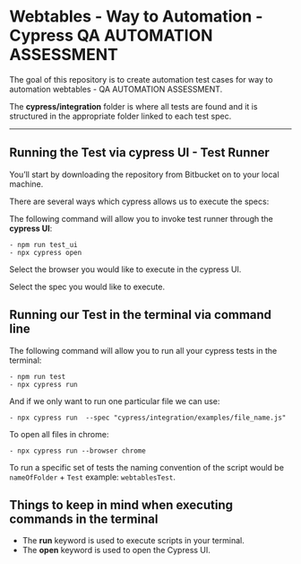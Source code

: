 # Webtables - Way to Automation - Cypress QA AUTOMATION ASSESSMENT

The goal of this repository is to create automation test cases for way to automation webtables - QA AUTOMATION ASSESSMENT.

The **cypress/integration** folder is where all tests are found and it is structured in the appropriate folder
linked to each test spec.

---

## Running the Test via cypress UI - Test Runner

You’ll start by downloading the repository from Bitbucket on to your local machine.

There are several ways which cypress allows us to execute the specs:

The following command will allow you to invoke test runner through the **cypress UI**:

    - npm run test_ui
    - npx cypress open

Select the browser you would like to execute in the cypress UI.

Select the spec you would like to execute.

## Running our Test in the terminal via command line

The following command will allow you to run all your cypress tests in the terminal:

    - npm run test
    - npx cypress run

And if we only want to run one particular file we can use:

    - npx cypress run  --spec "cypress/integration/examples/file_name.js"

To open all files in chrome:

    - npx cypress run --browser chrome

To run a specific set of tests the naming convention of the script would be `nameOfFolder` + `Test` example: `webtablesTest`.

## Things to keep in mind when executing commands in the terminal

- The **run** keyword is used to execute scripts in your terminal.
- The **open** keyword is used to open the Cypress UI.
